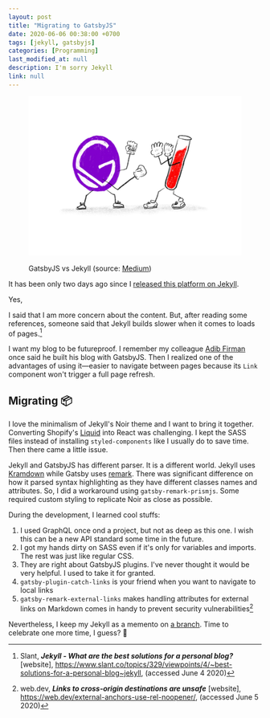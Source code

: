 ```yaml
---
layout: post
title: "Migrating to GatsbyJS"
date: 2020-06-06 00:38:00 +0700
tags: [jekyll, gatsbyjs]
categories: [Programming]
last_modified_at: null
description: I'm sorry Jekyll
link: null
---
```


<figure>

  ![GatsbyJS vs Jekyll](./gatsby-vs-jekyll.jpg)

  <figcaption>GatsbyJS vs Jekyll (source: <a href="https://medium.com/@ajkueterman/quick-thoughts-on-gatsby-js-vs-jekyll-c13c1337c24a" target="_blank" rel="noopener noreferrer">Medium</a>)</figcaption>
</figure>

It has been only two days ago since I [released this platform on Jekyll](/2020-06-03-first-post/).

Yes,

I said that I am more concern about the content. But, after reading some references, someone said that Jekyll builds slower when it comes to loads of pages.[^1]

I want my blog to be futureproof. I remember my colleague [Adib Firman](https://adibfirman.github.io/) once said he built his blog with GatsbyJS. Then I realized one of the advantages of using it—easier to navigate between pages because its `Link` component won't trigger a full page refresh.

## Migrating 📦

I love the minimalism of Jekyll's Noir theme and I want to bring it together. Converting Shopify's [Liquid](https://shopify.github.io/liquid/) into React was challenging. I kept the SASS files instead of installing `styled-components` like I usually do to save time. Then there came a little issue.

Jekyll and GatsbyJS has different parser. It is a different world. Jekyll uses [Kramdown](https://kramdown.gettalong.org/) while Gatsby uses [remark](https://remark.js.org/). There was significant difference on how it parsed syntax highlighting as they have different classes names and attributes. So, I did a workaround using `gatsby-remark-prismjs`. Some required custom styling to replicate Noir as close as possible.

During the development, I learned cool stuffs:

1. I used GraphQL once ond a project, but not as deep as this one. I wish this can be a new API standard some time in the future.
2. I got my hands dirty on SASS even if it's only for variables and imports. The rest was just like regular CSS.
3. They are right about GatsbyJS plugins. I've never thought it would be very helpful. I used to take it for granted.
4. `gatsby-plugin-catch-links` is your friend when you want to navigate to local links
5. `gatsby-remark-external-links` makes handling attributes for external links on Markdown comes in handy to prevent security vulnerabilities[^2]

Nevertheless, I keep my Jekyll as a memento on [a branch](https://github.com/vyonizr/vyonizr.github.io/tree/deprecated-jekyll). Time to celebrate one more time, I guess? 🥳

[^1]: Slant, ***Jekyll - What are the best solutions for a personal blog?*** \[website\], https://www.slant.co/topics/329/viewpoints/4/~best-solutions-for-a-personal-blog~jekyll, (accessed June 4 2020)
[^2]: web.dev, ***Links to cross-origin destinations are unsafe*** \[website\], https://web.dev/external-anchors-use-rel-noopener/, (accessed June 5 2020)